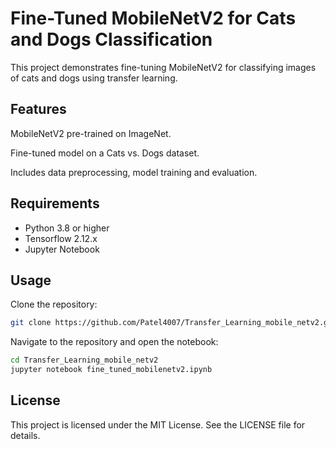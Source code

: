 # Fine-Tuned MobileNetV2 for Cats and Dogs Classification

This project demonstrates fine-tuning MobileNetV2 for classifying images of cats and dogs using transfer learning.

## Features

MobileNetV2 pre-trained on ImageNet.

Fine-tuned model on a Cats vs. Dogs dataset.

Includes data preprocessing, model training and evaluation.

## Requirements

- Python 3.8 or higher
- Tensorflow 2.12.x
- Jupyter Notebook

## Usage

Clone the repository:

```bash
git clone https://github.com/Patel4007/Transfer_Learning_mobile_netv2.git
```

Navigate to the repository and open the notebook:

```bash
cd Transfer_Learning_mobile_netv2
jupyter notebook fine_tuned_mobilenetv2.ipynb
```

## License

This project is licensed under the MIT License. See the LICENSE file for details.
